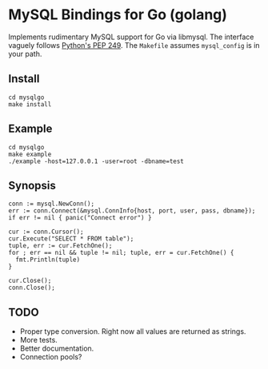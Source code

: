 MySQL Bindings for Go (golang)
==============================

Implements rudimentary MySQL support for Go via libmysql.  The interface
vaguely follows [Python's PEP 249](http://www.python.org/dev/peps/pep-0249/).
The `Makefile` assumes `mysql_config` is in your path.

Install
-------

    cd mysqlgo
    make install

Example
-------

    cd mysqlgo
    make example
    ./example -host=127.0.0.1 -user=root -dbname=test

Synopsis
--------

    conn := mysql.NewConn();
    err := conn.Connect(&mysql.ConnInfo{host, port, user, pass, dbname});
    if err != nil { panic("Connect error") }

    cur := conn.Cursor();
    cur.Execute("SELECT * FROM table");
    tuple, err := cur.FetchOne();
    for ; err == nil && tuple != nil; tuple, err = cur.FetchOne() {
      fmt.Println(tuple)
    }

    cur.Close();
    conn.Close();

TODO
----
- Proper type conversion.  Right now all values are returned as strings.
- More tests.
- Better documentation.
- Connection pools?
